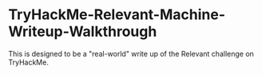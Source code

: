 # TryHackMe-Relevant-Machine-Writeup-Walkthrough
This is designed to be a "real-world" write up of the Relevant challenge on TryHackMe.
